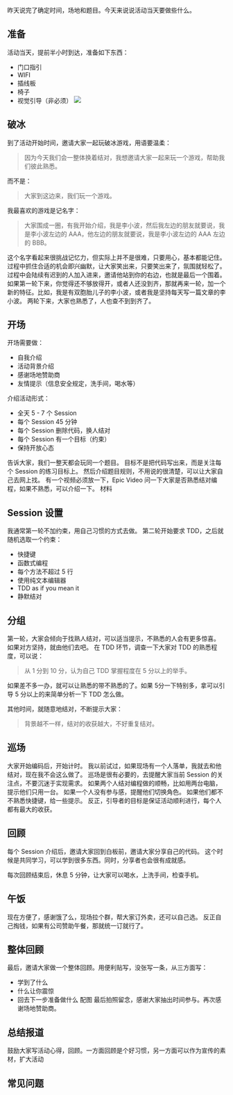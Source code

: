 昨天说完了确定时间，场地和题目。今天来说说活动当天要做些什么。
## 准备
活动当天，提前半小时到达，准备如下东西：
* 门口指引
* WIFI
* 插线板
* 椅子
* 视觉引导（非必须）
![](./_image/2017-02-24-06-49-34.jpg)
## 破冰
到了活动开始时间，邀请大家一起玩破冰游戏，用语要温柔：
>因为今天我们会一整体换着结对，我想邀请大家一起来玩一个游戏，帮助我们彼此熟悉。

而不是：
>大家到这边来，我们玩一个游戏。

我最喜欢的游戏是记名字：
>大家围成一圈，有我开始介绍，我是李小波，然后我左边的朋友就要说，我是李小波左边的 AAA，他左边的朋友就要说，我是李小波左边的 AAA 左边的 BBB。

这个名字看起来很挑战记忆力，但实际上并不是很难，只要用心，基本都能记住。过程中抓住合适的机会即兴幽默，让大家笑出来，只要笑出来了，氛围就轻松了。
过程中会陆续有迟到的人加入进来，邀请他站到你的右边，也就是最后一个围着。
如果第一轮下来，你觉得还不够放得开，或者人还没到齐，那就再来一轮，加一个新的特征。比如，我是有双胞胎儿子的李小波，或者我是坚持每天写一篇文章的李小波。
两轮下来，大家也熟悉了，人也查不到到齐了。

## 开场
开场需要做：
* 自我介绍
* 活动背景介绍
* 感谢场地赞助商
* 友情提示（信息安全规定，洗手间，喝水等）

介绍活动形式：
* 全天 5 - 7 个 Session
* 每个 Session 45 分钟
* 每个 Session 删除代码，换人结对
* 每个 Session 有一个目标（约束）
* 保持开放心态

告诉大家，我们一整天都会玩同一个题目。
目标不是把代码写出来，而是关注每个 Session 的练习目标上。
然后介绍题目规则，不用说的很清楚，可以让大家自己去网上找。
有一个视频必须放一下，Epic Video
问一下大家是否熟悉结对编程，如果不熟悉，可以介绍一下。
材料

## Session 设置
我通常第一轮不加约束，用自己习惯的方式去做。
第二轮开始要求 TDD，之后就随机选取一个约束：
* 快捷键
* 函数式编程
* 每个方法不超过 5 行
* 使用纯文本编辑器
* TDD as if you mean it
* 静默结对

## 分组
第一轮，大家会倾向于找熟人结对，可以适当提示，不熟悉的人会有更多惊喜。
如果对方坚持，就由他们去吧。
在 TDD 环节，调查一下大家对 TDD 的熟悉程度，可以说：
>从 1 分到 10 分，认为自己 TDD 掌握程度在 5 分以上的举手。

如果差不多一办，就可以让熟悉的带不熟悉的了。如果 5分一下特别多，拿可以引导 5 分以上的来简单分析一下 TDD 怎么做。

其他时间，就随意地结对，不断提示大家：
>背景越不一样，结对的收获越大，不好重复结对。

## 巡场
大家开始编码后，开始计时。
我以前试过，如果现场有一个人落单，我就去和他结对，现在我不会这么做了。
巡场是很有必要的，去提醒大家当前 Session 的关注点，不要沉迷于实现需求。
如果两个人结对编程做的顺畅，比如用两台电脑，提示他们只用一台。
如果一个人没有参与感，提醒他们切换角色。
如果他们都不不熟悉快捷键，给一些提示。
反正，引导者的目标是保证活动顺利进行，每个人都有最大的收获。

## 回顾
每个 Session 介绍后，邀请大家回到白板前，邀请大家分享自己的代码。
这个时候是共同学习，可以学到很多东西。同时，分享者也会很有成就感。

每次回顾结束后，休息 5 分钟，让大家可以喝水，上洗手间，检查手机。

## 午饭
现在方便了，感谢饿了么，现场拉个群，帮大家订外卖，还可以自己选。
反正自己掏钱，如果有公司赞助午餐，那就统一订就行了。

## 整体回顾
最后，邀请大家做一个整体回顾。用便利贴写，没张写一条，从三方面写：
* 学到了什么
* 什么让你震惊
* 回去下一步准备做什么
 配图
最后拍照留念，感谢大家抽出时间参与。再次感谢场地赞助商。

## 总结报道
鼓励大家写活动心得，回顾。一方面回顾是个好习惯，另一方面可以作为宣传的素材，扩大活动
## 常见问题
